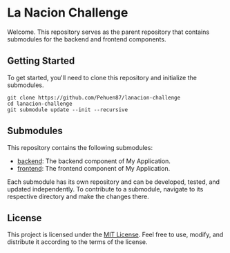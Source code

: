 # La Nacion Challenge

Welcome. This repository serves as the parent repository that contains submodules for the backend and frontend components.

## Getting Started

To get started, you'll need to clone this repository and initialize the submodules.

```
git clone https://github.com/Pehuen87/lanacion-challenge
cd lanacion-challenge
git submodule update --init --recursive
```

## Submodules

This repository contains the following submodules:

- [backend](https://github.com/Pehuen87/lanacion-node): The backend component of My Application.
- [frontend](https://github.com/Pehuen87/lanacion-next): The frontend component of My Application.

Each submodule has its own repository and can be developed, tested, and updated independently. To contribute to a submodule, navigate to its respective directory and make the changes there.

## License

This project is licensed under the [MIT License](LICENSE). Feel free to use, modify, and distribute it according to the terms of the license.
